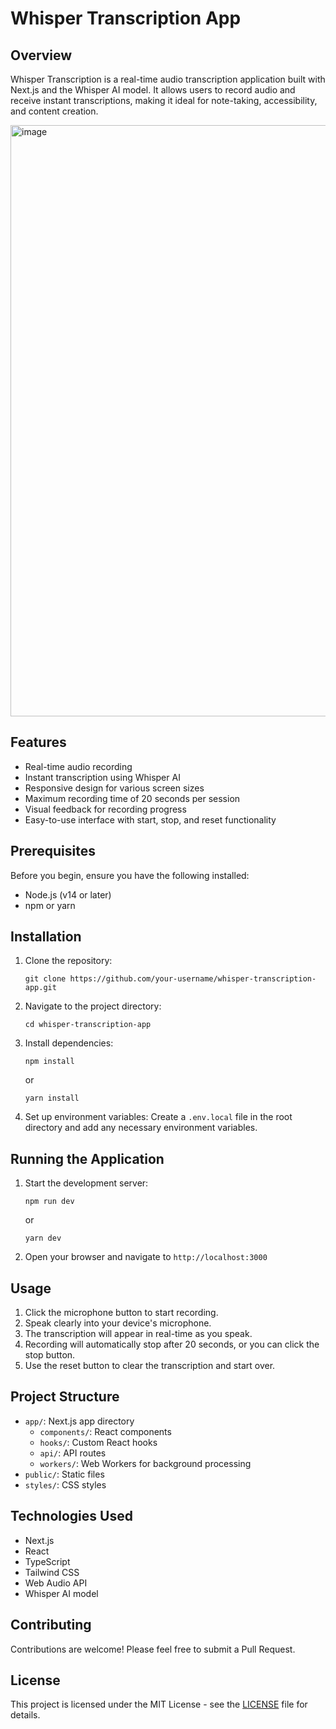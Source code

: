 # Whisper Transcription App

## Overview

Whisper Transcription is a real-time audio transcription application built with Next.js and the Whisper AI model. It allows users to record audio and receive instant transcriptions, making it ideal for note-taking, accessibility, and content creation.

<img width="946" alt="image" src="https://github.com/user-attachments/assets/95280436-cae1-47d5-9dec-08c5d40cb087">


## Features

- Real-time audio recording
- Instant transcription using Whisper AI
- Responsive design for various screen sizes
- Maximum recording time of 20 seconds per session
- Visual feedback for recording progress
- Easy-to-use interface with start, stop, and reset functionality

## Prerequisites

Before you begin, ensure you have the following installed:
- Node.js (v14 or later)
- npm or yarn

## Installation

1. Clone the repository:
   ```
   git clone https://github.com/your-username/whisper-transcription-app.git
   ```

2. Navigate to the project directory:
   ```
   cd whisper-transcription-app
   ```

3. Install dependencies:
   ```
   npm install
   ```
   or
   ```
   yarn install
   ```

4. Set up environment variables:
   Create a `.env.local` file in the root directory and add any necessary environment variables.

## Running the Application

1. Start the development server:
   ```
   npm run dev
   ```
   or
   ```
   yarn dev
   ```

2. Open your browser and navigate to `http://localhost:3000`

## Usage

1. Click the microphone button to start recording.
2. Speak clearly into your device's microphone.
3. The transcription will appear in real-time as you speak.
4. Recording will automatically stop after 20 seconds, or you can click the stop button.
5. Use the reset button to clear the transcription and start over.

## Project Structure

- `app/`: Next.js app directory
  - `components/`: React components
  - `hooks/`: Custom React hooks
  - `api/`: API routes
  - `workers/`: Web Workers for background processing
- `public/`: Static files
- `styles/`: CSS styles

## Technologies Used

- Next.js
- React
- TypeScript
- Tailwind CSS
- Web Audio API
- Whisper AI model

## Contributing

Contributions are welcome! Please feel free to submit a Pull Request.

## License

This project is licensed under the MIT License - see the [LICENSE](LICENSE) file for details.
